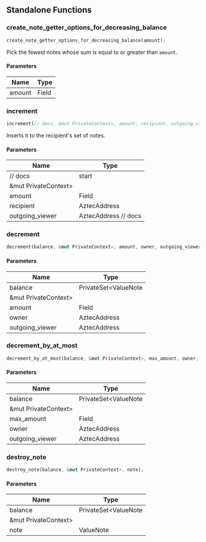 ## Standalone Functions

### create_note_getter_options_for_decreasing_balance

```rust
create_note_getter_options_for_decreasing_balance(amount);
```

Pick the fewest notes whose sum is equal to or greater than `amount`.

#### Parameters
| Name | Type |
| --- | --- |
| amount | Field |

### increment

```rust
increment(// docs, &mut PrivateContext>, amount, recipient, outgoing_viewer);
```

Inserts it to the recipient's set of notes.

#### Parameters
| Name | Type |
| --- | --- |
| // docs | start |
| &mut PrivateContext&gt; |  |
| amount | Field |
| recipient | AztecAddress |
| outgoing_viewer | AztecAddress // docs |

### decrement

```rust
decrement(balance, &mut PrivateContext>, amount, owner, outgoing_viewer);
```

#### Parameters
| Name | Type |
| --- | --- |
| balance | PrivateSet&lt;ValueNote |
| &mut PrivateContext&gt; |  |
| amount | Field |
| owner | AztecAddress |
| outgoing_viewer | AztecAddress |

### decrement_by_at_most

```rust
decrement_by_at_most(balance, &mut PrivateContext>, max_amount, owner, outgoing_viewer);
```

#### Parameters
| Name | Type |
| --- | --- |
| balance | PrivateSet&lt;ValueNote |
| &mut PrivateContext&gt; |  |
| max_amount | Field |
| owner | AztecAddress |
| outgoing_viewer | AztecAddress |

### destroy_note

```rust
destroy_note(balance, &mut PrivateContext>, note);
```

#### Parameters
| Name | Type |
| --- | --- |
| balance | PrivateSet&lt;ValueNote |
| &mut PrivateContext&gt; |  |
| note | ValueNote |

